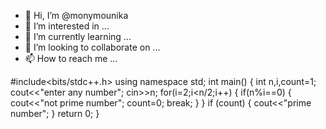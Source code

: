 - 👋 Hi, I’m @monymounika
- 👀 I’m interested in ...
- 🌱 I’m currently learning ...
- 💞️ I’m looking to collaborate on ...
- 📫 How to reach me ...

<!---
monymounika/monymounika is a ✨ special ✨ repository because its `README.md` (this file) appears on your GitHub profile.
You can click the Preview link to take a look at your changes.
--->
#include<bits/stdc++.h>
using namespace std;
int main()
{
int n,i,count=1;
cout<<"enter any number";
cin>>n;
for(i=2;i<n/2;i++)
{
if(n%i==0)
{
cout<<"not prime number";
count=0;
break;
}
}
if (count)
{
cout<<"prime number";
}
return 0;
}
